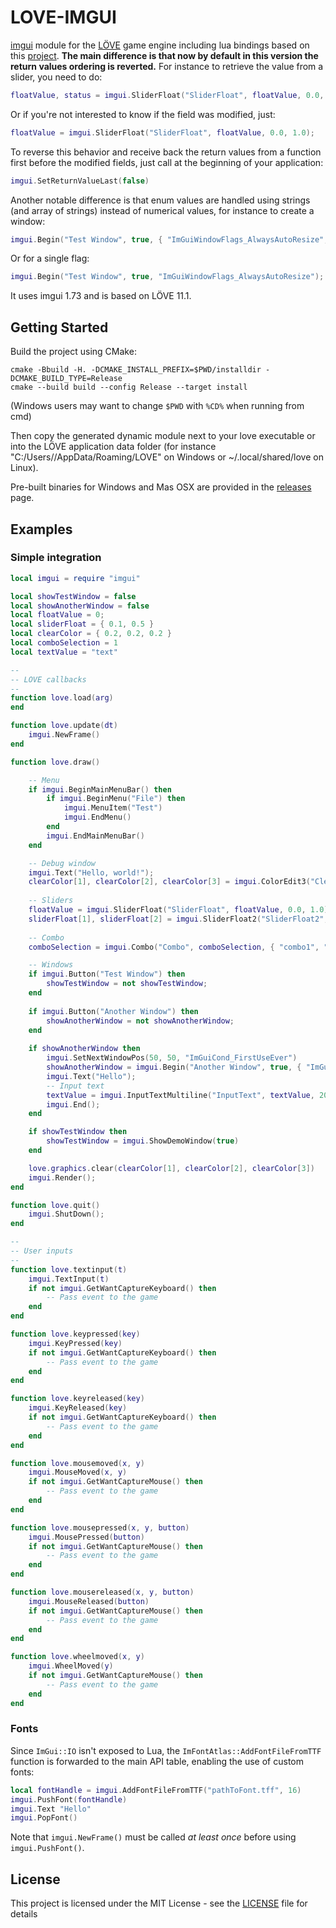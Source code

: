 # LOVE-IMGUI

[imgui](https://github.com/ocornut/imgui) module for the [LÖVE](https://love2d.org/) game engine including lua bindings based on this [project](https://github.com/patrickriordan/imgui_lua_bindings).
**The main difference is that now by default in this version the return values ordering is reverted.** For instance to retrieve the value from a slider, you need to do:
```lua
floatValue, status = imgui.SliderFloat("SliderFloat", floatValue, 0.0, 1.0);
```
Or if you're not interested to know if the field was modified, just:
```lua
floatValue = imgui.SliderFloat("SliderFloat", floatValue, 0.0, 1.0);
```
To reverse this behavior and receive back the return values from a function first before the modified fields, just call at the beginning of your application:
```lua
imgui.SetReturnValueLast(false)
```

Another notable difference is that enum values are handled using strings (and array of strings) instead of numerical values, for instance to create a window:
```lua
imgui.Begin("Test Window", true, { "ImGuiWindowFlags_AlwaysAutoResize", "ImGuiWindowFlags_NoTitleBar" });
```
Or for a single flag:
```lua
imgui.Begin("Test Window", true, "ImGuiWindowFlags_AlwaysAutoResize");
```

It uses imgui 1.73 and is based on LÖVE 11.1.

## Getting Started

Build the project using CMake:

```
cmake -Bbuild -H. -DCMAKE_INSTALL_PREFIX=$PWD/installdir -DCMAKE_BUILD_TYPE=Release
cmake --build build --config Release --target install
```

(Windows users may want to change `$PWD` with `%CD%` when running from cmd)

Then copy the generated dynamic module next to your love executable or into the LÖVE application data folder (for instance "C:/Users/<user>/AppData/Roaming/LOVE" on Windows or ~/.local/shared/love on Linux).

Pre-built binaries for Windows and Mas OSX are provided in the [releases](https://github.com/slages/love-imgui/releases) page.

## Examples

### Simple integration
```lua
local imgui = require "imgui"

local showTestWindow = false
local showAnotherWindow = false
local floatValue = 0;
local sliderFloat = { 0.1, 0.5 }
local clearColor = { 0.2, 0.2, 0.2 }
local comboSelection = 1
local textValue = "text"

--
-- LOVE callbacks
--
function love.load(arg)
end

function love.update(dt)
    imgui.NewFrame()
end

function love.draw()

    -- Menu
    if imgui.BeginMainMenuBar() then
        if imgui.BeginMenu("File") then
            imgui.MenuItem("Test")
            imgui.EndMenu()
        end
        imgui.EndMainMenuBar()
    end

    -- Debug window
    imgui.Text("Hello, world!");
    clearColor[1], clearColor[2], clearColor[3] = imgui.ColorEdit3("Clear color", clearColor[1], clearColor[2], clearColor[3]);
    
    -- Sliders
    floatValue = imgui.SliderFloat("SliderFloat", floatValue, 0.0, 1.0);
    sliderFloat[1], sliderFloat[2] = imgui.SliderFloat2("SliderFloat2", sliderFloat[1], sliderFloat[2], 0.0, 1.0);
    
    -- Combo
    comboSelection = imgui.Combo("Combo", comboSelection, { "combo1", "combo2", "combo3", "combo4" }, 4);

    -- Windows
    if imgui.Button("Test Window") then
        showTestWindow = not showTestWindow;
    end
    
    if imgui.Button("Another Window") then
        showAnotherWindow = not showAnotherWindow;
    end
    
    if showAnotherWindow then
        imgui.SetNextWindowPos(50, 50, "ImGuiCond_FirstUseEver")
        showAnotherWindow = imgui.Begin("Another Window", true, { "ImGuiWindowFlags_AlwaysAutoResize", "ImGuiWindowFlags_NoTitleBar" });
        imgui.Text("Hello");
        -- Input text
        textValue = imgui.InputTextMultiline("InputText", textValue, 200, 300, 200);
        imgui.End();
    end

    if showTestWindow then
        showTestWindow = imgui.ShowDemoWindow(true)
    end

    love.graphics.clear(clearColor[1], clearColor[2], clearColor[3])
    imgui.Render();
end

function love.quit()
    imgui.ShutDown();
end

--
-- User inputs
--
function love.textinput(t)
    imgui.TextInput(t)
    if not imgui.GetWantCaptureKeyboard() then
        -- Pass event to the game
    end
end

function love.keypressed(key)
    imgui.KeyPressed(key)
    if not imgui.GetWantCaptureKeyboard() then
        -- Pass event to the game
    end
end

function love.keyreleased(key)
    imgui.KeyReleased(key)
    if not imgui.GetWantCaptureKeyboard() then
        -- Pass event to the game
    end
end

function love.mousemoved(x, y)
    imgui.MouseMoved(x, y)
    if not imgui.GetWantCaptureMouse() then
        -- Pass event to the game
    end
end

function love.mousepressed(x, y, button)
    imgui.MousePressed(button)
    if not imgui.GetWantCaptureMouse() then
        -- Pass event to the game
    end
end

function love.mousereleased(x, y, button)
    imgui.MouseReleased(button)
    if not imgui.GetWantCaptureMouse() then
        -- Pass event to the game
    end
end

function love.wheelmoved(x, y)
    imgui.WheelMoved(y)
    if not imgui.GetWantCaptureMouse() then
        -- Pass event to the game
    end
end
```
### Fonts

Since `ImGui::IO` isn't exposed to Lua, the `ImFontAtlas::AddFontFileFromTTF` function is forwarded to the main API table, enabling the use of custom fonts:

```Lua
local fontHandle = imgui.AddFontFileFromTTF("pathToFont.tff", 16)
imgui.PushFont(fontHandle)
imgui.Text "Hello"
imgui.PopFont()
```

Note that `imgui.NewFrame()` must be called *at least once* before using `imgui.PushFont()`.

## License

This project is licensed under the MIT License - see the [LICENSE](LICENSE) file for details

